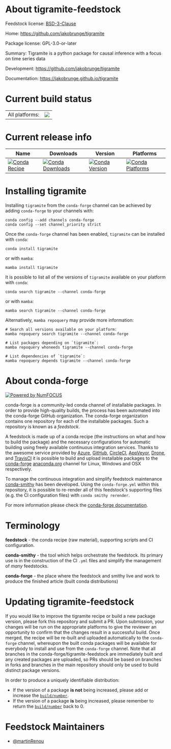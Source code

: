About tigramite-feedstock
=========================

Feedstock license: [BSD-3-Clause](https://github.com/conda-forge/tigramite-feedstock/blob/main/LICENSE.txt)

Home: https://github.com/jakobrunge/tigramite

Package license: GPL-3.0-or-later

Summary: Tigramite is a python package for causal inference with a focus on time series data

Development: https://github.com/jakobrunge/tigramite

Documentation: https://jakobrunge.github.io/tigramite

Current build status
====================


<table><tr><td>All platforms:</td>
    <td>
      <a href="https://dev.azure.com/conda-forge/feedstock-builds/_build/latest?definitionId=23464&branchName=main">
        <img src="https://dev.azure.com/conda-forge/feedstock-builds/_apis/build/status/tigramite-feedstock?branchName=main">
      </a>
    </td>
  </tr>
</table>

Current release info
====================

| Name | Downloads | Version | Platforms |
| --- | --- | --- | --- |
| [![Conda Recipe](https://img.shields.io/badge/recipe-tigramite-green.svg)](https://anaconda.org/conda-forge/tigramite) | [![Conda Downloads](https://img.shields.io/conda/dn/conda-forge/tigramite.svg)](https://anaconda.org/conda-forge/tigramite) | [![Conda Version](https://img.shields.io/conda/vn/conda-forge/tigramite.svg)](https://anaconda.org/conda-forge/tigramite) | [![Conda Platforms](https://img.shields.io/conda/pn/conda-forge/tigramite.svg)](https://anaconda.org/conda-forge/tigramite) |

Installing tigramite
====================

Installing `tigramite` from the `conda-forge` channel can be achieved by adding `conda-forge` to your channels with:

```
conda config --add channels conda-forge
conda config --set channel_priority strict
```

Once the `conda-forge` channel has been enabled, `tigramite` can be installed with `conda`:

```
conda install tigramite
```

or with `mamba`:

```
mamba install tigramite
```

It is possible to list all of the versions of `tigramite` available on your platform with `conda`:

```
conda search tigramite --channel conda-forge
```

or with `mamba`:

```
mamba search tigramite --channel conda-forge
```

Alternatively, `mamba repoquery` may provide more information:

```
# Search all versions available on your platform:
mamba repoquery search tigramite --channel conda-forge

# List packages depending on `tigramite`:
mamba repoquery whoneeds tigramite --channel conda-forge

# List dependencies of `tigramite`:
mamba repoquery depends tigramite --channel conda-forge
```


About conda-forge
=================

[![Powered by
NumFOCUS](https://img.shields.io/badge/powered%20by-NumFOCUS-orange.svg?style=flat&colorA=E1523D&colorB=007D8A)](https://numfocus.org)

conda-forge is a community-led conda channel of installable packages.
In order to provide high-quality builds, the process has been automated into the
conda-forge GitHub organization. The conda-forge organization contains one repository
for each of the installable packages. Such a repository is known as a *feedstock*.

A feedstock is made up of a conda recipe (the instructions on what and how to build
the package) and the necessary configurations for automatic building using freely
available continuous integration services. Thanks to the awesome service provided by
[Azure](https://azure.microsoft.com/en-us/services/devops/), [GitHub](https://github.com/),
[CircleCI](https://circleci.com/), [AppVeyor](https://www.appveyor.com/),
[Drone](https://cloud.drone.io/welcome), and [TravisCI](https://travis-ci.com/)
it is possible to build and upload installable packages to the
[conda-forge](https://anaconda.org/conda-forge) [anaconda.org](https://anaconda.org/)
channel for Linux, Windows and OSX respectively.

To manage the continuous integration and simplify feedstock maintenance
[conda-smithy](https://github.com/conda-forge/conda-smithy) has been developed.
Using the ``conda-forge.yml`` within this repository, it is possible to re-render all of
this feedstock's supporting files (e.g. the CI configuration files) with ``conda smithy rerender``.

For more information please check the [conda-forge documentation](https://conda-forge.org/docs/).

Terminology
===========

**feedstock** - the conda recipe (raw material), supporting scripts and CI configuration.

**conda-smithy** - the tool which helps orchestrate the feedstock.
                   Its primary use is in the construction of the CI ``.yml`` files
                   and simplify the management of *many* feedstocks.

**conda-forge** - the place where the feedstock and smithy live and work to
                  produce the finished article (built conda distributions)


Updating tigramite-feedstock
============================

If you would like to improve the tigramite recipe or build a new
package version, please fork this repository and submit a PR. Upon submission,
your changes will be run on the appropriate platforms to give the reviewer an
opportunity to confirm that the changes result in a successful build. Once
merged, the recipe will be re-built and uploaded automatically to the
`conda-forge` channel, whereupon the built conda packages will be available for
everybody to install and use from the `conda-forge` channel.
Note that all branches in the conda-forge/tigramite-feedstock are
immediately built and any created packages are uploaded, so PRs should be based
on branches in forks and branches in the main repository should only be used to
build distinct package versions.

In order to produce a uniquely identifiable distribution:
 * If the version of a package **is not** being increased, please add or increase
   the [``build/number``](https://docs.conda.io/projects/conda-build/en/latest/resources/define-metadata.html#build-number-and-string).
 * If the version of a package **is** being increased, please remember to return
   the [``build/number``](https://docs.conda.io/projects/conda-build/en/latest/resources/define-metadata.html#build-number-and-string)
   back to 0.

Feedstock Maintainers
=====================

* [@martinRenou](https://github.com/martinRenou/)

